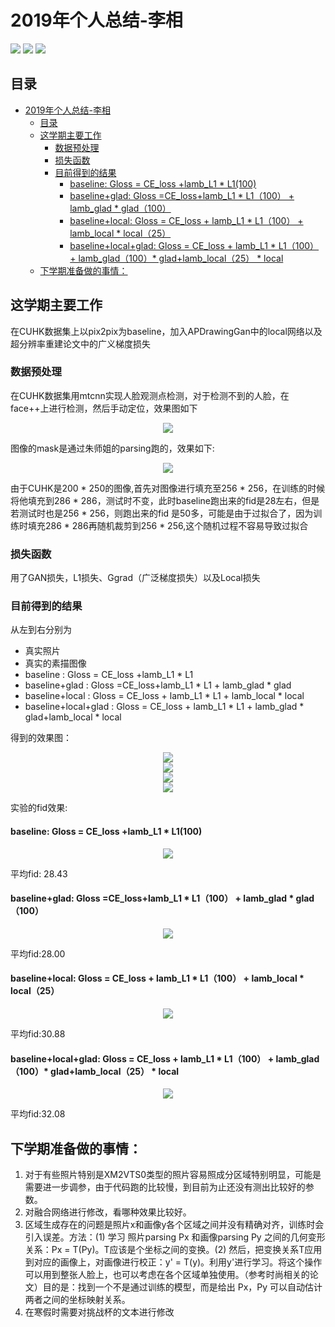 <!--
 * @Description: 
 * @Author: shaonianruntu
 * @Github: 
 * @Date: 2020-01-17 10:54:53
 * @LastEditTime : 2020-01-23 22:05:37
 -->
# 2019年个人总结-李相

<a href="https://github.com/HDUMIL-Gao-Group"><img src="https://img.shields.io/badge/Organization-%20Gao%20Group%20@%20HDUMIL-blue"></img></a>
<a href="https://github.com/Ausiden"><img src="https://img.shields.io/badge/Auther-李相-yellow"></img></a>
<img src="https://img.shields.io/badge/Grade-研一-ff85c0"></img>

## 目录
- [2019年个人总结-李相](#2019%e5%b9%b4%e4%b8%aa%e4%ba%ba%e6%80%bb%e7%bb%93-%e6%9d%8e%e7%9b%b8)
  - [目录](#%e7%9b%ae%e5%bd%95)
  - [这学期主要工作](#%e8%bf%99%e5%ad%a6%e6%9c%9f%e4%b8%bb%e8%a6%81%e5%b7%a5%e4%bd%9c)
    - [数据预处理](#%e6%95%b0%e6%8d%ae%e9%a2%84%e5%a4%84%e7%90%86)
    - [损失函数](#%e6%8d%9f%e5%a4%b1%e5%87%bd%e6%95%b0)
    - [目前得到的结果](#%e7%9b%ae%e5%89%8d%e5%be%97%e5%88%b0%e7%9a%84%e7%bb%93%e6%9e%9c)
      - [baseline: Gloss = CE_loss +lamb_L1 *  L1(100)](#baseline-gloss--celoss-lambl1--l1100)
      - [baseline+glad: Gloss =CE_loss+lamb_L1 * L1（100） + lamb_glad * glad（100）](#baselineglad-gloss-celosslambl1--l1100--lambglad--glad100)
      - [baseline+local: Gloss = CE_loss + lamb_L1 * L1（100） + lamb_local * local（25）](#baselinelocal-gloss--celoss--lambl1--l1100--lamblocal--local25)
      - [baseline+local+glad: Gloss = CE_loss + lamb_L1 * L1（100） +  lamb_glad（100）* glad+lamb_local（25） * local](#baselinelocalglad-gloss--celoss--lambl1--l1100--lambglad100-gladlamblocal25--local)
  - [下学期准备做的事情：](#%e4%b8%8b%e5%ad%a6%e6%9c%9f%e5%87%86%e5%a4%87%e5%81%9a%e7%9a%84%e4%ba%8b%e6%83%85)

## 这学期主要工作

在CUHK数据集上以pix2pix为baseline，加入APDrawingGan中的local网络以及超分辨率重建论文中的广义梯度损失

### 数据预处理

在CUHK数据集用mtcnn实现人脸观测点检测，对于检测不到的人脸，在face++上进行检测，然后手动定位，效果图如下

<div align=center>
<img src="lx-assets/1.png"/>
</div>

图像的mask是通过朱师姐的parsing跑的，效果如下:

<div align=center>
<img src="lx-assets/2.jpg"/>
</div>

由于CUHK是200 * 250的图像,首先对图像进行填充至256 * 256，在训练的时候将他填充到286 * 286，测试时不变，此时baseline跑出来的fid是28左右，但是若测试时也是256 * 256，则跑出来的fid 是50多，可能是由于过拟合了，因为训练时填充286 * 286再随机裁剪到256 * 256,这个随机过程不容易导致过拟合

### 损失函数

用了GAN损失，L1损失、Ggrad（广泛梯度损失）以及Local损失

### 目前得到的结果

从左到右分别为

- 真实照片
- 真实的素描图像
- baseline  : Gloss = CE_loss +lamb_L1 *  L1
- baseline+glad : Gloss =CE_loss+lamb_L1 * L1 + lamb_glad * glad
- baseline+local : Gloss = CE_loss + lamb_L1 * L1 + lamb_local * local
- baseline+local+glad : Gloss = CE_loss + lamb_L1 * L1 +  lamb_glad * glad+lamb_local * local

得到的效果图：

<div align=center>
<img src="lx-assets/3.jpg"/>
</div>

<div align=center>
<img src="lx-assets/4.jpg"/>
</div>

<div align=center>
<img src="lx-assets/5.jpg"/>
</div>

<div align=center>
<img src="lx-assets/6.jpg"/>
</div>

实验的fid效果:

#### baseline: Gloss = CE_loss +lamb_L1 *  L1(100)

<div align=center>
<img src="lx-assets/7.png"/>
</div>

平均fid: 28.43

#### baseline+glad: Gloss =CE_loss+lamb_L1 * L1（100） + lamb_glad * glad（100）

<div align=center>
<img src="lx-assets/8.png"/>
</div>

平均fid:28.00

#### baseline+local: Gloss = CE_loss + lamb_L1 * L1（100） + lamb_local * local（25）

<div align=center>
<img src="lx-assets/9.png"/>
</div>

平均fid:30.88

#### baseline+local+glad: Gloss = CE_loss + lamb_L1 * L1（100） +  lamb_glad（100）* glad+lamb_local（25） * local

<div align=center>
<img src="lx-assets/10.png"/>
</div>

平均fid:32.08

## 下学期准备做的事情：

1. 对于有些照片特别是XM2VTS0类型的照片容易照成分区域特别明显，可能是需要进一步调参，由于代码跑的比较慢，到目前为止还没有测出比较好的参数。
2. 对融合网络进行修改，看哪种效果比较好。
3. 区域生成存在的问题是照片x和画像y各个区域之间并没有精确对齐，训练时会引入误差。方法：(1) 学习 照片parsing Px 和画像parsing Py 之间的几何变形关系：Px = T(Py)。T应该是个坐标之间的变换。(2) 然后，把变换关系T应用到对应的画像上，对画像进行校正：y' = T(y)。利用y'进行学习。将这个操作可以用到整张人脸上，也可以考虑在各个区域单独使用。（参考时尚相关的论文）目的是：找到一个不是通过训练的模型，而是给出 Px，Py 可以自动估计两者之间的坐标映射关系。
1. 在寒假时需要对挑战杯的文本进行修改



